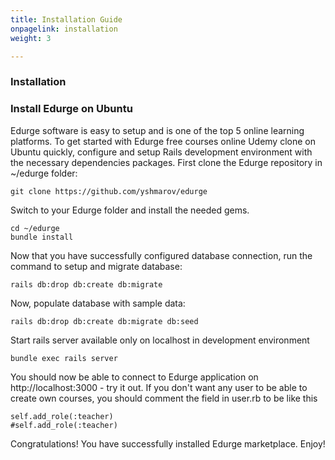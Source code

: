 ```yaml
---
title: Installation Guide
onpagelink: installation
weight: 3

---
```

### **Installation**

### Install Edurge on Ubuntu

Edurge software is easy to setup and is one of the top 5 online learning platforms. To get started with Edurge free courses online Udemy clone on Ubuntu quickly, configure and setup Rails development environment with the necessary dependencies packages. First clone the Edurge repository in ~/edurge folder:

    git clone https://github.com/yshmarov/edurge

Switch to your Edurge folder and install the needed gems.

    cd ~/edurge
    bundle install

Now that you have successfully configured database connection, run the command to setup and migrate database:

    rails db:drop db:create db:migrate

Now, populate database with sample data:

    rails db:drop db:create db:migrate db:seed

Start rails server available only on localhost in development environment

    bundle exec rails server

You should now be able to connect to Edurge application on http://localhost:3000 - try it out. If you don't want any user to be able to create own courses, you should comment the field in user.rb to be like this

    self.add_role(:teacher)
    #self.add_role(:teacher)
    

Congratulations! You have successfully installed Edurge marketplace. Enjoy!
